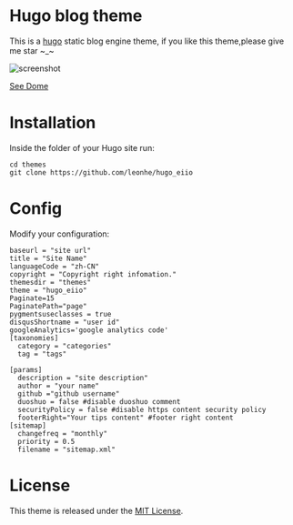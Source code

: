 # Hugo blog theme

This is a [hugo](https://gohugo.io/) static blog engine theme, if you like this theme,please give me star  ~_~

![screenshot](https://raw.githubusercontent.com/leonhe/hugo_eiio/master/images/screenshot.png)

[See Dome](https://feiio.com)

# Installation
Inside the folder of your Hugo site run:

```
cd themes
git clone https://github.com/leonhe/hugo_eiio

```

# Config
Modify your configuration:
```
baseurl = "site url"
title = "Site Name"
languageCode = "zh-CN"
copyright = "Copyright right infomation."
themesdir = "themes"
theme = "hugo_eiio"
Paginate=15 
PaginatePath="page"
pygmentsuseclasses = true
disqusShortname = "user id"
googleAnalytics='google analytics code'
[taxonomies]
  category = "categories"
  tag = "tags"

[params]
  description = "site description"
  author = "your name"
  github ="github username"
  duoshuo = false #disable duoshuo comment
  securityPolicy = false #disable https content security policy
  footerRight="Your tips content" #footer right content
[sitemap]
  changefreq = "monthly"
  priority = 0.5
  filename = "sitemap.xml"

```

# License
This theme is released under the [MIT License](https://github.com/leonhe/hugo_eiio/blob/master/LICENSE).
